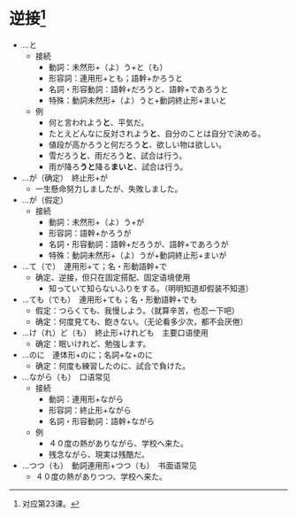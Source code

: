 # 逆接[^title]

- ...と
  - 接続
    - 動詞：未然形+（よ）う+と（も）
    - 形容詞：連用形+とも；語幹+かろうと
    - 名詞・形容動詞：語幹+だろうと、語幹+であろうと
    - 特殊：動詞未然形+（よ）うと+動詞終止形+まいと
  - 例
    - 何と言われよう**と**、平気だ。
    - たとえどんなに反対されよう**と**、自分のことは自分で決める。
    - 値段が高かろうと何だろう**と**、欲しい物は欲しい。
    - 雪だろう**と**、雨だろう**と**、試合は行う。
    - 雨が降ろ**うと**降る**まいと**、試合は行う。
- ...が（确定）　終止形+が
  - 一生懸命努力しましたが、失敗しました。
- ...が（假定）
  - 接続
    - 動詞：未然形+（よ）う+が
    - 形容詞：語幹+かろうが
    - 名詞・形容動詞：語幹+だろうが、語幹+であろうが
    - 特殊：動詞未然形+（よ）うが+動詞終止形+まいが
- ...て（で）　連用形+て；名・形動語幹+で
  - 确定、逆接，但只在固定搭配、固定语境使用
    - 知っていて知らないふりをする。（明明知道却假装不知道）
- ...ても（でも）　連用形+ても；名・形動語幹+でも
  - 假定：つらくても、我慢しよう。（就算辛苦，也忍一下吧）
  - 确定：何度見ても、飽きない。（无论看多少次，都不会厌倦）
- ...け（れ）ど（も）　終止形+けれども　主要口语使用
  - 确定：眠いけれど、勉強します。
- ...のに　連体形+のに；名詞+な+のに
  - 确定：何度も練習したのに、試合で負けた。
- ...ながら（も）　口语常见
  - 接続
    - 動詞：連用形+ながら
    - 形容詞：終止形+ながら
    - 名詞・形容動詞：語幹+ながら
  - 例
    - ４０度の熱がありながら、学校へ来た。
    - 残念ながら、現実は残酷だ。
- ...つつ（も）　動詞連用形+つつ（も）　书面语常见
  - ４０度の熱がありつつ、学校へ来た。

[^title]: 对应第23课。


